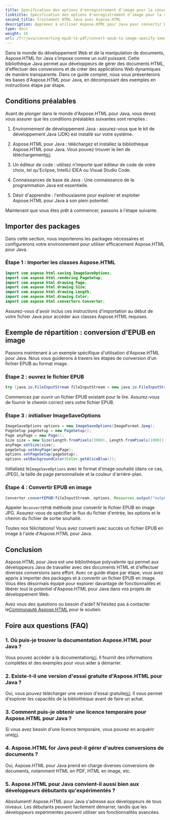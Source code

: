 ```yaml
---
title: Spécification des options d'enregistrement d'image pour la conversion EPUB en image
linktitle: Spécification des options d'enregistrement d'image pour la conversion EPUB en image
second_title: Traitement HTML Java avec Aspose.HTML
description: Apprenez à utiliser Aspose.HTML pour Java pour convertir EPUB en image et plus encore. Découvrez notre guide étape par étape. #DéveloppementJava #DéveloppementWeb #Conversion de Documents
type: docs
weight: 16
url: /fr/java/converting-epub-to-pdf/convert-epub-to-image-specify-image-save-options/
---
```


Dans le monde du développement Web et de la manipulation de documents, Aspose.HTML for Java s'impose comme un outil puissant. Cette bibliothèque Java permet aux développeurs de gérer des documents HTML, d'effectuer des conversions et de créer des applications Web dynamiques de manière transparente. Dans ce guide complet, nous vous présenterons les bases d'Aspose.HTML pour Java, en décomposant des exemples en instructions étape par étape.

## Conditions préalables

Avant de plonger dans le monde d'Aspose.HTML pour Java, vous devez vous assurer que les conditions préalables suivantes sont remplies :

1. Environnement de développement Java : assurez-vous que le kit de développement Java (JDK) est installé sur votre système.

2. Aspose.HTML pour Java : téléchargez et installez la bibliothèque Aspose.HTML pour Java. Vous pouvez trouver le lien de téléchargement[ici](https://releases.aspose.com/html/java/).

3. Un éditeur de code : utilisez n'importe quel éditeur de code de votre choix, tel qu'Eclipse, IntelliJ IDEA ou Visual Studio Code.

4. Connaissances de base de Java : Une connaissance de la programmation Java est essentielle.

5. Désir d'apprendre : l'enthousiasme pour explorer et exploiter Aspose.HTML pour Java à son plein potentiel.

Maintenant que vous êtes prêt à commencer, passons à l'étape suivante.

## Importer des packages

Dans cette section, nous importerons les packages nécessaires et configurerons votre environnement pour utiliser efficacement Aspose.HTML pour Java. 

### Étape 1 : Importer les classes Aspose.HTML

```java
import com.aspose.html.saving.ImageSaveOptions;
import com.aspose.html.rendering.PageSetup;
import com.aspose.html.drawing.Page;
import com.aspose.html.drawing.Size;
import com.aspose.html.drawing.Length;
import com.aspose.html.drawing.Color;
import com.aspose.html.converters.Converter;
```

Assurez-vous d'avoir inclus ces instructions d'importation au début de votre fichier Java pour accéder aux classes Aspose.HTML requises.

## Exemple de répartition : conversion d'EPUB en image

Passons maintenant à un exemple spécifique d'utilisation d'Aspose.HTML pour Java. Nous vous guiderons à travers les étapes de conversion d'un fichier EPUB au format image.

### Étape 2 : ouvrez le fichier EPUB

```java
try (java.io.FileInputStream fileInputStream = new java.io.FileInputStream(Resources.input("input.epub"))) {
```

Commencez par ouvrir un fichier EPUB existant pour le lire. Assurez-vous de fournir le chemin correct vers votre fichier EPUB.

### Étape 3 : initialiser ImageSaveOptions

```java
ImageSaveOptions options = new ImageSaveOptions(ImageFormat.Jpeg);
PageSetup pageSetup = new PageSetup();
Page anyPage = new Page();
Size size = new Size(Length.fromPixels(3000), Length.fromPixels(1000));
anyPage.setSize(size);
pageSetup.setAnyPage(anyPage);
options.setPageSetup(pageSetup);
options.setBackgroundColor(Color.getAliceBlue());
```

 Initialisez le`ImageSaveOptions` avec le format d'image souhaité (dans ce cas, JPEG), la taille de page personnalisée et la couleur d'arrière-plan.

### Étape 4 : Convertir EPUB en image

```java
Converter.convertEPUB(fileInputStream, options, Resources.output("output.jpg"));
```

 Appeler le`convertEPUB` méthode pour convertir le fichier EPUB en image JPG. Assurez-vous de spécifier le flux du fichier d'entrée, les options et le chemin du fichier de sortie souhaité.

Toutes nos félicitations! Vous avez converti avec succès un fichier EPUB en image à l'aide d'Aspose.HTML pour Java.

## Conclusion

Aspose.HTML pour Java est une bibliothèque polyvalente qui permet aux développeurs Java de travailler avec des documents HTML et d'effectuer diverses conversions sans effort. Avec ce guide étape par étape, vous avez appris à importer des packages et à convertir un fichier EPUB en image. Vous êtes désormais équipé pour explorer davantage de fonctionnalités et libérer tout le potentiel d'Aspose.HTML pour Java dans vos projets de développement Web.

 Avez vous des questions ou besoin d'aide? N'hésitez pas à contacter le[Communauté Aspose.HTML](https://forum.aspose.com/) pour le soutien.

## Foire aux questions (FAQ)

### 1. Où puis-je trouver la documentation Aspose.HTML pour Java ?

 Vous pouvez accéder à la documentation[ici](https://reference.aspose.com/html/java/). Il fournit des informations complètes et des exemples pour vous aider à démarrer.

### 2. Existe-t-il une version d'essai gratuite d'Aspose.HTML pour Java ?

 Oui, vous pouvez télécharger une version d'essai gratuite[ici](https://releases.aspose.com/). Il vous permet d'explorer les capacités de la bibliothèque avant de faire un achat.

### 3. Comment puis-je obtenir une licence temporaire pour Aspose.HTML pour Java ?

 Si vous avez besoin d'une licence temporaire, vous pouvez en acquérir une[ici](https://purchase.aspose.com/temporary-license/).

### 4. Aspose.HTML for Java peut-il gérer d'autres conversions de documents ?

Oui, Aspose.HTML pour Java prend en charge diverses conversions de documents, notamment HTML en PDF, HTML en image, etc.

### 5. Aspose.HTML pour Java convient-il aussi bien aux développeurs débutants qu'expérimentés ?

Absolument! Aspose.HTML pour Java s'adresse aux développeurs de tous niveaux. Les débutants peuvent facilement démarrer, tandis que les développeurs expérimentés peuvent utiliser ses fonctionnalités avancées.